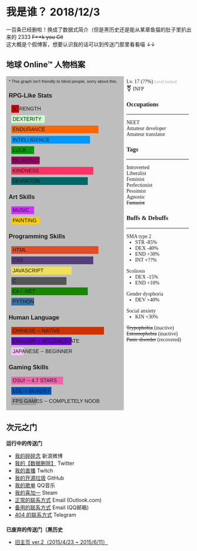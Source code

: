 <h1>
    我是谁？
    <date>2018/12/3</date>
</h1>

一百条已经删啦！换成了数据式简介<span class="hard-to-see">（但是黑历史还是能从某章鱼猫的肚子里扒出来的 2333 <del>F**k you Git</del></span>  
这大概是个假博客，想要认识我的话可以到传送门那里看看喵 ↓↓

<h2>地球 Online™ 人物档案</h2>
<style>
    #earthol {
        margin-top: 0.5em;
        display: flex;
        flex-flow: row wrap;
    }
    #character {
        margin: 0.5em;
        flex-grow: 2;
        font-family: "Finger Paint", "Jokerman", fantasy;
    }
    #character ul {
        margin-top: 0;
    }
    #rpg-stats {
        background-color: rgba(0, 0, 0, 0.25);
        padding: 0.5em;
        flex-grow: 1;
        min-width: 15rem;
        font-family: "Finger Paint", "Comic Sans MS", sans-serif;
        user-select: none;
        white-space: nowrap;
    }
    #rpg-stats>*:first-child {
        margin-top: 0;
    }
    .rpg-stat {
        font-weight: 500;
        text-transform: uppercase;
        position: relative;
        margin: 0.5em;
    }
    .prog {
        height: 1.5em;
        line-height: 1.5em;
        padding-left: 0.25em;
    }
</style>
<div id="earthol">
    <div id="rpg-stats">
        <small>* This graph isn't friendly to blind people, sorry about this.</small>
        <h3>RPG-Like Stats</h3>
        <div class="rpg-stat">
            <div class="prog" style="width: 6%; background-color: #C00;">Strength</div>
        </div>
        <div class="rpg-stat">
            <div class="prog" style="width: 30%; background-color: #CFC;">Dexterity</div>
        </div>
        <div class="rpg-stat">
            <div class="prog" style="width: 80%; background-color: #F60;">Endurance</div>
        </div>
        <div class="rpg-stat">
            <div class="prog" style="width: 72%; background-color: #09F;">Intelligence</div>
        </div>
        <div class="rpg-stat">
            <div class="prog" style="width: 20%; background-color: #090;">Luck</div>
        </div>
        <div class="rpg-stat">
            <div class="prog" style="width: 25%; background-color: #906;">Diligence</div>
        </div>
        <div class="rpg-stat">
            <div class="prog" style="width: 75%; background-color: #F36;">Kindness</div>
        </div>
        <div class="rpg-stat">
            <div class="prog" style="width: 70%; background-color: #066;">Deviation</div>
        </div>
        <h3>Art Skills</h3>
        <div class="rpg-stat">
            <div class="prog" style="width: 20%; background-color: #C3F;">Music</div>
        </div>
        <div class="rpg-stat">
            <div class="prog" style="width: 25%; background-color: #FC0;">Painting</div>
        </div>
        <h3>Programming Skills</h3>
        <div class="rpg-stat">
            <div class="prog" style="width: 80%; background-color: #E34C26;">HTML</div>
        </div>
        <div class="rpg-stat">
            <div class="prog" style="width: 75%; background-color: #563D7C;">CSS</div>
        </div>
        <div class="rpg-stat">
            <div class="prog" style="width: 55%; background-color: #F1E05A;">JavaScript</div>
        </div>
        <div class="rpg-stat">
            <div class="prog" style="width: 50%; background-color: #555555;">C</div>
        </div>
        <div class="rpg-stat">
            <div class="prog" style="width: 70%; background-color: #178600;">C# / .NET</div>
        </div>
        <div class="rpg-stat">
            <div class="prog" style="width: 20%; background-color: #3572A5;">Python</div>
        </div>
        <h3>Human Language</h3>
        <div class="rpg-stat">
            <div class="prog" style="width: 85%; background-color: #CC3300;">Chinese -- Native</div>
        </div>
        <div class="rpg-stat">
            <div class="prog" style="width: 55%; background-color: #6600CC;">English -- Intermediate</div>
        </div>
        <div class="rpg-stat">
            <div class="prog" style="width: 10%; background-color: #FFBFFF;">Japanese -- Beginner</div>
        </div>
        <h3>Gaming Skills</h3>
        <div class="rpg-stat">
            <div class="prog" style="width: 47%; background-color: #EE66AA;">osu! -- 4.7 Stars</div>
        </div>
        <div class="rpg-stat">
            <div class="prog" style="width: 36%; background-color: #0055BB;">LoL -- Silver I</div>
        </div>
        <div class="rpg-stat">
            <div class="prog" style="width: 22%; background-color: #A0A0A0;">FPS games -- completely noob</div>
        </div>
    </div>
    <div id="character">
        <div>Lv. 17 (<span id="exp">??</span>%) <span style="font-size: smaller; opacity: 0.4;">Level locked</span></div>
        <script> $("#exp").textContent = ((new Date() - 1468339200000) / 315360000).toFixed(0); </script>
        <div><span style="font-size: larger;">⚧</span> INFP</div>
        <h3>Occupations</h3>
        <hr>
        <div>NEET</div>
        <div>Amateur developer</div>
        <div>Amateur translator</div>
        <h3>Tags</h3>
        <hr>
        <div>Introverted</div>
        <div>Liberalist</div>
        <div>Feminist</div>
        <div>Perfectionist</div>
        <div>Pessimist</div>
        <div>Agnostic</div>
        <div><del>Fantasist</del></div>
        <span class="comment">
        <!-- <div>Masochist / Submissive</div> -->
        </span>
        <h3>Buffs & Debuffs</h3>
        <hr>
        <div>
            SMA type 2
            <ul>
                <li>STR -85%</li>
                <li>DEX -40%</li>
                <li>END +30%</li>
                <li>INT +??%</li>
            </ul>
        </div>
        <div>
            Scoliosis
            <ul>
                <li>DEX -15%</li>
                <li>END +10%</li>
            </ul>
        </div>
        <div>
            Gender dysphoria
            <ul>
                <li>DEV +40%</li>
            </ul>
        </div>
        <div>
            Social anxiety
            <ul>
                <li>KIN +30%</li>
            </ul>
        </div>
        <div><del>Trypophobia</del> (inactive)</div>
        <div><del>Entomophobia</del> (inactive)</div>
        <div><del>Panic disorder</del> (recovered)</div>
    </div>
</div>

<h2>次元之门</h2>
<p>
    <h3 style="font-size: 100%;">运行中的传送门</h3>
    <ul>
        <li>
            <a href="https://weibo.com/Dwscdv3" target="_blank">我的碎碎念</a>
            <span class="service">新浪微博</span>
        </li>
        <li>
            <a href="https://twitter.com/Dwscdv3" target="_blank">我的【数据删除】</a>
            <span class="service">Twitter</span>
        </li>
        <li>
            <a href="https://www.twitch.tv/dwscdv3" target="_blank">我的直播</a>
            <span class="service">Twitch</span>
        </li>
        <li>
            <a href="https://github.com/Dwscdv3" target="_blank">我的开源垃圾</a>
            <span class="service">GitHub</span>
        </li>
        <li>
            <a href="https://y.qq.com/portal/profile.html?uin=893309102" target="_blank">我的歌单</a>
            <span class="service">QQ音乐</span>
        </li>
        <li>
            <a href="https://steamcommunity.com/id/dwscdv3" target="_blank">我的喜加一</a>
            <span class="service">Steam</span>
        </li>
        <li>
            <a href="mailto:dwscdv3@hotmail.com" target="_blank">正常的联系方式</a>
            <span class="service">Email (Outlook.com)</span>
        </li>
        <li>
            <a href="mailto:dwscdv3@qq.com" target="_blank">备用的联系方式</a>
            <span class="service">Email (QQ邮箱)</span>
        </li>
        <li>
            <a href="https://t.me/Dwscdv3" target="_blank">404 的联系方式</a>
            <span class="service">Telegram</span>
        </li>
    </ul>
</p>
<p>
    <h3 style="font-size: 100%;">已废弃的传送门<span class="hard-to-see">（黑历史</span></h3>
    <ul>
        <!--<li><a href="https://dwscdv3.com/1st-Homepage/" target="_blank">旧主页 ver.1（2013/11/6 ~ 2014/3/5）</a></li>-->
        <li><a href="https://dwscdv3.com/Anonymous-Forum/" target="_blank">旧主页 ver.2（2015/4/23 ~ 2015/6/11）</a></li>
        <span class="comment">
        <!--<li><a href="https://zh.moegirl.org/User:Dwscdv3" target="_blank">萌娘百科用户页 (2014/12/24)</a></li>-->
        <!--<li><a href="http://tieba.baidu.com/home/main?un=_Dwscdv3_" target="_blank">中二那年</a><span class="service">百度贴吧</span></li>-->
        <!--<li>
            31813668
            <a href="http://mole.61.com/"><span class="service">摩尔庄园</span></a>
        </li>-->
        </span>
    </ul>
</p>